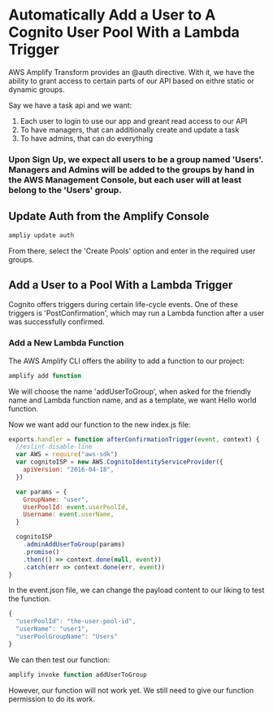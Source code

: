 # Automatically Add a User to A Cognito User Pool With a Lambda Trigger

AWS Amplify Transform provides an @auth directive. With it, we have the ability to grant access to certain parts of our API based on eithre static or dynamic groups.

Say we have a task api and we want:

1. Each user to login to use our app and greant read access to our API
2. To have managers, that can additionally create and update a task
3. To have admins, that can do everything

### Upon Sign Up, we expect all users to be a group named 'Users'. Managers and Admins will be added to the groups by hand in the AWS Management Console, but each user will at least belong to the 'Users' group.

## Update Auth from the Amplify Console
```javascript
ampliy update auth
```

From there, select the 'Create Pools' option and enter in the required user groups.

## Add a User to a Pool With a Lambda Trigger

Cognito offers triggers during certain life-cycle events. One of these triggers is 'PostConfirmation', which may run a Lambda function after a user was successfully confirmed.

### Add a New Lambda Function

The AWS Amplify CLI offers the ability to add a function to our project:

```javascript
amplify add function
```

We will choose the name 'addUserToGroup', when asked for the friendly name and Lambda function name, and as a template, we want Hello world function.

Now we want add our function to the new index.js file:

```javascript
exports.handler = function afterConfirmationTrigger(event, context) {
  //eslint-disable-line
  var AWS = require("aws-sdk")
  var cognitoISP = new AWS.CognitoIdentityServiceProvider({
    apiVersion: "2016-04-18",
  })

  var params = {
    GroupName: "user",
    UserPoolId: event.userPoolId,
    Username: event.userName,
  }

  cognitoISP
    .adminAddUserToGroup(params)
    .promise()
    .then(() => context.done(null, event))
    .catch(err => context.done(err, event))
}
```

In the event.json file, we can change the payload content to our liking to test the function.

```javascript
{
  "userPoolId": "the-user-pool-id",
  "userName": "user1",
  "userPoolGroupName": "Users"
}
```

We can then test our function:

```javascript
amplify invoke function addUserToGroup
```

However, our function will not work yet. We still need to give our function permission to do its work.